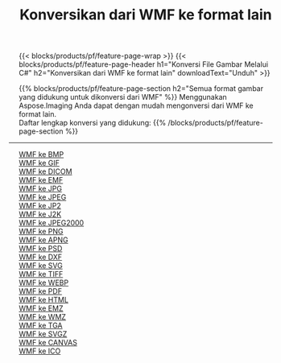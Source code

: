 ﻿---
title: Konversikan dari WMF ke format lain 
weight: 3920
url: /id/net/conversion/from/wmf 
lang: id
langdirlevel: 2
locales: zh-hans,ja,it,ru,de,es,fr,nl,id,lt,pl,pt,vi,tr,ko,zh-hant,ar,hi,th,sv,cs,uk,he
description: Menggunakan Aspose.Imaging Anda dapat dengan mudah mengonversi dari WMF ke format lain
---

{{< blocks/products/pf/feature-page-wrap >}}
{{< blocks/products/pf/feature-page-header h1="Konversi File Gambar Melalui C#" h2="Konversikan dari WMF ke format lain" downloadText="Unduh" >}}


{{% blocks/products/pf/feature-page-section  h2="Semua format gambar yang didukung untuk dikonversi dari WMF" %}}
Menggunakan Aspose.Imaging Anda dapat dengan mudah mengonversi dari WMF ke format lain.
<br/>
Daftar lengkap konversi yang didukung:
{{% /blocks/products/pf/feature-page-section %}}
<div class="container-fluid productfamilypage bg-gray">
    <div class="convertypes bg-gray agp-content section">
        <div class="container">
		<hr style="margin-left:-20px;"/>
		<div class="row other-converters">
		    <div class='col-md-2 other-converter remove-lp remove-rp'><a href="/imaging/id/net/conversion/wmf-to-bmp" >WMF ke BMP</a></div><div class='col-md-2 other-converter remove-lp remove-rp'><a href="/imaging/id/net/conversion/wmf-to-gif" >WMF ke GIF</a></div><div class='col-md-2 other-converter remove-lp remove-rp'><a href="/imaging/id/net/conversion/wmf-to-dicom" >WMF ke DICOM</a></div><div class='col-md-2 other-converter remove-lp remove-rp'><a href="/imaging/id/net/conversion/wmf-to-emf" >WMF ke EMF</a></div><div class='col-md-2 other-converter remove-lp remove-rp'><a href="/imaging/id/net/conversion/wmf-to-jpg" >WMF ke JPG</a></div><div class='col-md-2 other-converter remove-lp remove-rp'><a href="/imaging/id/net/conversion/wmf-to-jpeg" >WMF ke JPEG</a></div><div class='col-md-2 other-converter remove-lp remove-rp'><a href="/imaging/id/net/conversion/wmf-to-jp2" >WMF ke JP2</a></div><div class='col-md-2 other-converter remove-lp remove-rp'><a href="/imaging/id/net/conversion/wmf-to-j2k" >WMF ke J2K</a></div><div class='col-md-2 other-converter remove-lp remove-rp'><a href="/imaging/id/net/conversion/wmf-to-jpeg2000" >WMF ke JPEG2000</a></div><div class='col-md-2 other-converter remove-lp remove-rp'><a href="/imaging/id/net/conversion/wmf-to-png" >WMF ke PNG</a></div><div class='col-md-2 other-converter remove-lp remove-rp'><a href="/imaging/id/net/conversion/wmf-to-apng" >WMF ke APNG</a></div><div class='col-md-2 other-converter remove-lp remove-rp'><a href="/imaging/id/net/conversion/wmf-to-psd" >WMF ke PSD</a></div><div class='col-md-2 other-converter remove-lp remove-rp'><a href="/imaging/id/net/conversion/wmf-to-dxf" >WMF ke DXF</a></div><div class='col-md-2 other-converter remove-lp remove-rp'><a href="/imaging/id/net/conversion/wmf-to-svg" >WMF ke SVG</a></div><div class='col-md-2 other-converter remove-lp remove-rp'><a href="/imaging/id/net/conversion/wmf-to-tiff" >WMF ke TIFF</a></div><div class='col-md-2 other-converter remove-lp remove-rp'><a href="/imaging/id/net/conversion/wmf-to-webp" >WMF ke WEBP</a></div><div class='col-md-2 other-converter remove-lp remove-rp'><a href="/imaging/id/net/conversion/wmf-to-pdf" >WMF ke PDF</a></div><div class='col-md-2 other-converter remove-lp remove-rp'><a href="/imaging/id/net/conversion/wmf-to-html" >WMF ke HTML</a></div><div class='col-md-2 other-converter remove-lp remove-rp'><a href="/imaging/id/net/conversion/wmf-to-emz" >WMF ke EMZ</a></div><div class='col-md-2 other-converter remove-lp remove-rp'><a href="/imaging/id/net/conversion/wmf-to-wmz" >WMF ke WMZ</a></div><div class='col-md-2 other-converter remove-lp remove-rp'><a href="/imaging/id/net/conversion/wmf-to-tga" >WMF ke TGA</a></div><div class='col-md-2 other-converter remove-lp remove-rp'><a href="/imaging/id/net/conversion/wmf-to-svgz" >WMF ke SVGZ</a></div><div class='col-md-2 other-converter remove-lp remove-rp'><a href="/imaging/id/net/conversion/wmf-to-canvas" >WMF ke CANVAS</a></div><div class='col-md-2 other-converter remove-lp remove-rp'><a href="/imaging/id/net/conversion/wmf-to-ico" >WMF ke ICO</a></div>
                </div>
        </div>
    </div>
</div>
<br/>

